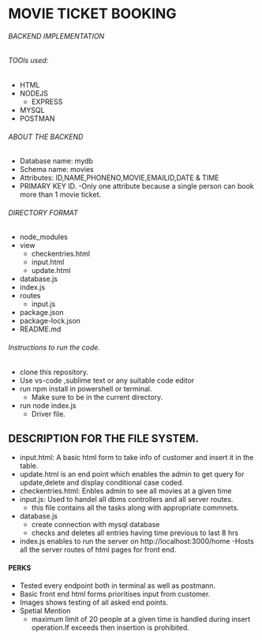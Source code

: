 # MOVIE TICKET BOOKING

###### BACKEND IMPLEMENTATION

###### TOOls used:
- HTML
- NODEJS
    - EXPRESS
- MYSQL
- POSTMAN

###### ABOUT THE BACKEND
- Database name: mydb
- Schema name: movies
- Attributes: ID,NAME,PHONENO,MOVIE,EMAILID,DATE & TIME
- PRIMARY KEY ID.
    -Only one attribute because a single person can book more than 1 movie ticket.

###### DIRECTORY FORMAT
- node_modules
- view
    - checkentries.html
    - input.html
    - update.html
- database.js
- index.js
- routes
    - input.js
- package.json
- package-lock.json
- README.md

###### Instructions to run the code.
* clone this repository.
* Use vs-code ,sublime text or any suitable code editor
* run npm install in powershell or terminal.
    - Make sure to be in the current directory.
* run node index.js
    - Driver file.

## DESCRIPTION FOR THE FILE SYSTEM.
* input.html: A basic html form to take info of customer and insert it in the table.
* update.html is an end point which enables the admin to get query for update,delete and display conditional case coded.
* checkentries.html: Enbles admin to see all movies at a given time
* input.js: Used to handel all dbms controllers and all server routes.
    - this file contains all the tasks along with appropriate commnets.
* database.js 
    - create connection with mysql database
    - checks and deletes all entries having time previous to last 8 hrs
* index.js enables to run the server on http://localhost:3000/home
    -Hosts all the server routes of html pages for front end.

#### PERKS
- Tested every endpoint both in terminal as well as postmann.
- Basic front end html forms prioritises  input from customer.
- Images shows testing of all asked end points.
- Spetial Mention
    * maximum limit of 20 people at a given time is handled during insert operation.If exceeds then insertion is prohibited.
